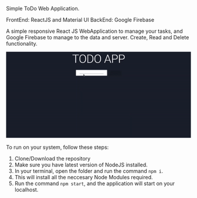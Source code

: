 Simple ToDo Web Application.

FrontEnd: ReactJS and Material UI
BackEnd: Google Firebase

A simple responsive React JS WebApplication to manage your tasks, and Google Firebase to manage to the data and server.
Create, Read and Delete functionality.

![](demo.gif)

To run on your system, follow these steps:

 1. Clone/Download the repository
 2. Make sure you have latest version of NodeJS installed.
 3. In your terminal, open the folder and run the command `npm i`.   
 4. This will install all the neccesary Node Modules required.
 5. Run the command `npm start`, and the application will start on your localhost. 
